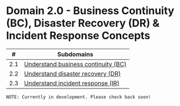 # Domain 2.0 - Business Continuity (BC), Disaster Recovery (DR) & Incident Response Concepts

| # | Subdomains   | 
|---|---|
|2.1 | [ Understand business continuity (BC)](https://github.com/erich-tech/ISC2_CC_Notes/tree/main/Domain_2#readme) |
|2.2 | [Understand disaster recovery (DR)](https://github.com/erich-tech/ISC2_CC_Notes/tree/main/Domain_2#readme) |
|2.3 | [Understand incident response (IR)](https://github.com/erich-tech/ISC2_CC_Notes/tree/main/Domain_2#readme) |


```
NOTE: Currently in development. Please check back soon! 
```

